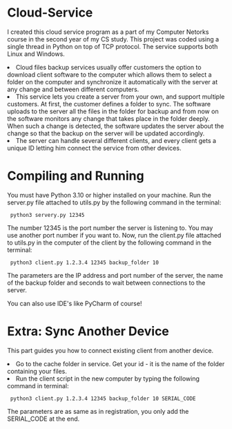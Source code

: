# Cloud-Service
I created this cloud service program as a part of my Computer Netorks course in the second year of my CS study.
This project was coded using a single thread in Python on top of TCP protocol. 
The service supports both Linux and Windows. 

<li> Cloud files backup services usually offer customers the option to download client software to the computer which allows them to select a folder on the computer and synchronize it automatically with the server at any change and between different computers. </li>

<li>This service lets you create a server from your own, and support multiple customers. At first, the customer defines a folder to sync. The software uploads to the server all the files in the folder for backup and from now on the software monitors any change that takes place in the folder deeply. When such a change is detected, the software updates the server about the change so that the backup on the server will be updated accordingly.</li>

<li>The server can handle several different clients, and every client gets a unique ID letting him connect the service from other devices.</li>

# Compiling and Running
You must have Python 3.10 or higher installed on your machine. Run the server.py file attached to utils.py by the following command in the terminal:

<code> python3 servery.py 12345 </code>

The number 12345 is the port number the server is listening to. You may use another port number if you want to.
Now, run the client.py file attached to utils.py in the computer of the client by the following command in the terminal:

<code> python3 client.py 1.2.3.4 12345 backup_folder 10 </code>

The parameters are the IP address and port number of the server, the name of the backup folder and seconds to wait between connections to the server.

You can also use IDE's like PyCharm of course!

# Extra: Sync Another Device
This part guides you how to connect existing client from another device.
<li>Go to the cache folder in service. Get your id - it is the name of the folder containing your files. </li>
<li> Run the client script in the new computer by typing the following command in terminal: </li>

<code> python3 client.py 1.2.3.4 12345 backup_folder 10  SERIAL_CODE </code>

The parameters are as same as in registration, you only add the SERIAL_CODE at the end.
